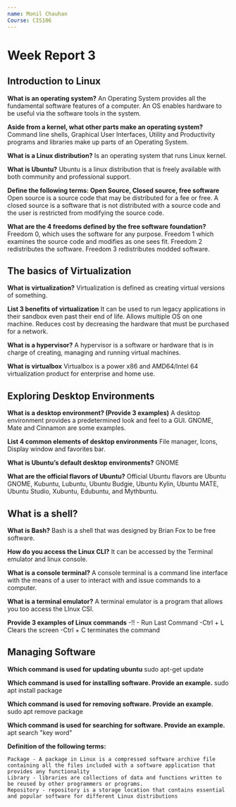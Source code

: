 ```yaml
---
name: Monil Chauhan
Course: CIS106
---
```

# Week Report 3

## Introduction to Linux

**What is an operating system?**
An Operating System provides all the fundamental software features of a computer. An OS enables hardware to be useful via the software tools in the system. 

**Aside from a kernel, what other parts make an operating system?**
Command line shells, Graphical User Interfaces, Utility and Productivity programs and libraries make up parts of an Operating System.

**What is a Linux distribution?**
Is an operating system that runs Linux kernel.

**What is Ubuntu?**
Ubuntu is a linux distribution that is freely available with both community and professional support.

**Define the following terms: Open Source, Closed source, free software**
Open source is a source code that may be distributed for a fee or free. A closed source is a software that is not distributed with a source code and the user is restricted from modifying the source code.

**What are the 4 freedoms defined by the free software foundation?**
Freedom 0, which uses the software for any purpose. Freedom 1 which examines the source code and modifies as one sees fit. Freedom 2 redistributes the software. Freedom 3 redistributes modded software. 

## The basics of Virtualization

**What is virtualization?**
Virtualization is defined as creating virtual versions of something.

**List 3 benefits of virtualization**
It can be used to run legacy applications in their sandbox even past their end of life. Allows multiple OS on one machine. Reduces cost by decreasing the hardware that must be purchased for a network.

**What is a hypervisor?**
A hypervisor is a software or hardware that is in charge of creating, managing and running virtual machines. 

**What is virtualbox**
Virtualbox is a power x86 and AMD64/Intel 64 virtualization product for enterprise and home use. 

## Exploring Desktop Environments

**What is a desktop environment? (Provide 3 examples)**
A desktop environment provides a predetermined look and feel to a GUI. GNOME, Mate and Cinnamon are some examples. 

**List 4 common elements of desktop environments**
File manager, Icons, Display window and favorites bar.

**What is Ubuntu’s default desktop environments?**
GNOME

**What are the official flavors of Ubuntu?**
Official Ubuntu flavors are Ubuntu GNOME, Kubuntu, Lubuntu, Ubuntu Budgie, Ubuntu Kylin, Ubuntu MATE, Ubuntu Studio, Xubuntu, Edubuntu, and Mythbuntu.

## What is a shell?

**What is Bash?**
Bash is a shell that was designed by Brian Fox to be free software. 

**How do you access the Linux CLI?**
It can be accessed by the Terminal emulator and linux console.

**What is a console terminal?**
A console terminal is a command line interface with the means of a user to interact with and issue commands to a computer.

**What is a terminal emulator?**
A terminal emulator is a program that allows you too access the LInux CSI.

**Provide 3 examples of Linux commands**
-!! - Run Last Command
-Ctrl + L Clears the screen
-Ctrl + C terminates the command

## Managing Software

**Which command is used for updating ubuntu**
sudo apt-get update

**Which command is used for installing software. Provide an example.**
sudo apt install package

**Which command is used for removing software. Provide an example.**
sudo apt remove package

**Which command is used for searching for software. Provide an example.**
apt search "key word"

**Definition of the following terms:**

    Package - A package in Linux is a compressed software archive file containing all the files included with a software application that provides any functionality
    Library - libraries are collections of data and functions written to be reused by other programmers or programs. 
    Repository - repository is a storage location that contains essential and popular software for different Linux distributions